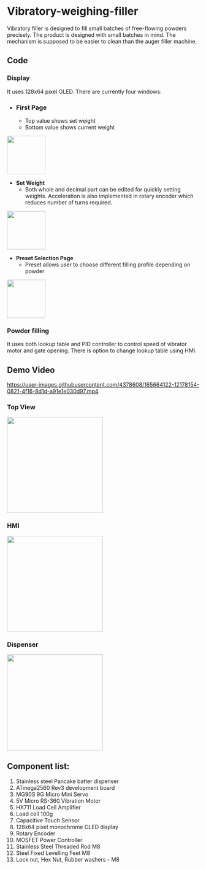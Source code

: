 # Vibratory-weighing-filler
Vibratory filler is designed to fill small batches of free-flowing powders precisely. The product is designed with small batches in mind. The mechanism is supposed to be easier to clean than the auger filler machine.


## Code
### Display
It uses 128x64 pixel OLED. There are currently four windows:
- ### **First Page**
  - Top value shows set weight
  - Bottom value shows current weight

<img src="https://user-images.githubusercontent.com/4378608/165688870-980533e4-5af6-4818-8cb2-c575991bb505.jpg" width="100" height="100">



- **Set Weight**
  - Both whole and decimal part can be edited for quickly setting weights. Acceleration is also implemented in rotary encoder which reduces number of turns required.
<img src="https://user-images.githubusercontent.com/4378608/165688893-b7077d1a-de26-4541-9b74-40a95a0ebf22.jpg" width="100" height="100">


- **Preset Selection Page**
  - Preset allows user to choose different filling profile depending on powder
<img src="https://user-images.githubusercontent.com/4378608/165688914-92c2b5c3-eb68-491c-80ac-ff46555e2b6c.jpg" width="100" height="100">


### Powder filling
It uses both lookup table and PID controller to control speed of vibrator motor and gate opening. There is option to change lookup table using HMI. 


## Demo Video

https://user-images.githubusercontent.com/4378608/165664122-12178154-0821-4f16-8d1d-a91e1e030d97.mp4


### Top View
<img src="https://user-images.githubusercontent.com/4378608/165680280-6d1a402c-cab6-4ac9-9237-5fd8ae3a9aa6.jpg" height="250">

### HMI
<img src="https://user-images.githubusercontent.com/4378608/165680287-dcc59aba-ece7-4aab-98bd-6764c1806981.jpg" height="250">

### Dispenser
<img src="https://user-images.githubusercontent.com/4378608/165680289-3427a877-aed5-4dd4-a4c5-e9af98574080.jpg" height="250">

## Component list:
1. Stainless steel Pancake batter dispenser
2. ATmega2560 Rev3 development board
3. MG90S 9G Micro Mini Servo
4. 5V Micro RS-360 Vibration Motor
5. HX711 Load Cell Amplifier
6. Load cell 100g
7. Capacitive Touch Sensor
8. 128x64 pixel monochrome OLED display
9. Rotary Encoder
10. MOSFET Power Controller
11. Stainless Steel Threaded Rod M8
12. Steel Fixed Levelling Feet M8
13. Lock nut, Hex Nut, Rubber washers - M8
